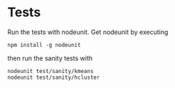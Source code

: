 # Tests

Run the tests with nodeunit. Get nodeunit by executing

```
npm install -g nodeunit
```

then run the sanity tests with

```
nodeunit test/sanity/kmeans
nodeunit test/sanity/hcluster
```
